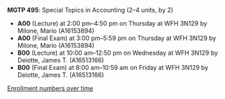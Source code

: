 **MGTP 495**: Special Topics in Accounting (2–4 units, by 2)

- **A00** (Lecture) at 2:00 pm–4:50 pm on Thursday at WFH 3N129 by Milone, Mario (A16153894)
- **A00** (Final Exam) at 3:00 pm–5:59 pm on Thursday at WFH 3N129 by Milone, Mario (A16153894)
- **B00** (Lecture) at 10:00 am–12:50 pm on Wednesday at WFH 3N129 by Deiotte, James T. (A16513166)
- **B00** (Final Exam) at 8:00 am–10:59 am on Friday at WFH 3N129 by Deiotte, James T. (A16513166)

[Enrollment numbers over time](./MGTP495.tsv)
